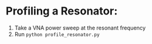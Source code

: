# Profiling a Resonator:

1. Take a VNA power sweep at the resonant frequency
2. Run `python profile_resonator.py`
